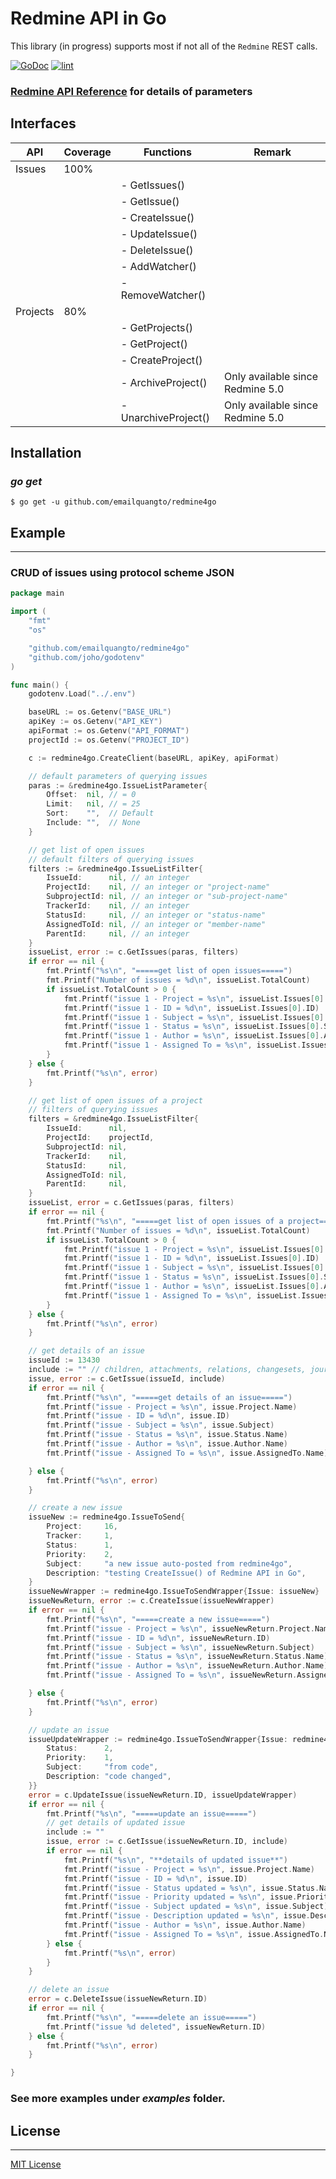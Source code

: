 # Redmine API in Go

This library (in progress) supports most if not all of the `Redmine` REST calls.

[![GoDoc](https://godoc.org/github.com/emailquangto/redmine4go?status.svg)](https://godoc.org/github.com/emailquangto/redmine4go) 
[![lint](https://github.com/emailquangto/redmine4go/workflows/golangci-lint/badge.svg?branch=main)](https://github.com/emailquangto/redmine4go/actions?query=workflow%3A%22golangci-lint%22)

### [Redmine API Reference](https://www.redmine.org/projects/redmine/wiki/Rest_api) for details of parameters

## Interfaces

|API                |Coverage  |Functions      |Remark      |
|-------------------|----------|---------------|---------------|
|Issues             |      100%|	       	   |	       	   |
|		    		|          |- GetIssues()  |	       	   |
|             	    |          |- GetIssue()   |	       	   |
|             	    |          |- CreateIssue()|	       	   |
|             	    |          |- UpdateIssue()|	       	   |
|             	    |          |- DeleteIssue()|	       	   |
|             	    |          |-  AddWatcher()|	       	   |
|             	    |          |- RemoveWatcher()|	       	   |
|Projects           |       80%|				|	       	   |
|		            |          |- GetProjects()|	       	   |
|             	    |          |- GetProject() |	       	   |
|             	    |          |- CreateProject() |	       	   |
|             	    |          |- ArchiveProject()|Only available since Redmine 5.0|
|             	    |          |- UnarchiveProject()|Only available since Redmine 5.0|

## Installation

### *go get*

    $ go get -u github.com/emailquangto/redmine4go


## Example
   -------

### CRUD of issues using protocol scheme **JSON**

```go
package main

import (
	"fmt"
	"os"

	"github.com/emailquangto/redmine4go"
	"github.com/joho/godotenv"
)

func main() {
	godotenv.Load("../.env")

	baseURL := os.Getenv("BASE_URL")
	apiKey := os.Getenv("API_KEY")
	apiFormat := os.Getenv("API_FORMAT")
	projectId := os.Getenv("PROJECT_ID")

	c := redmine4go.CreateClient(baseURL, apiKey, apiFormat)

	// default parameters of querying issues
	paras := &redmine4go.IssueListParameter{
		Offset:  nil, // = 0
		Limit:   nil, // = 25
		Sort:    "",  // Default
		Include: "",  // None
	}

	// get list of open issues
	// default filters of querying issues
	filters := &redmine4go.IssueListFilter{
		IssueId:      nil, // an integer
		ProjectId:    nil, // an integer or "project-name"
		SubprojectId: nil, // an integer or "sub-project-name"
		TrackerId:    nil, // an integer
		StatusId:     nil, // an integer or "status-name"
		AssignedToId: nil, // an integer or "member-name"
		ParentId:     nil, // an integer
	}
	issueList, error := c.GetIssues(paras, filters)
	if error == nil {
		fmt.Printf("%s\n", "=====get list of open issues=====")
		fmt.Printf("Number of issues = %d\n", issueList.TotalCount)
		if issueList.TotalCount > 0 {
			fmt.Printf("issue 1 - Project = %s\n", issueList.Issues[0].Project.Name)
			fmt.Printf("issue 1 - ID = %d\n", issueList.Issues[0].ID)
			fmt.Printf("issue 1 - Subject = %s\n", issueList.Issues[0].Subject)
			fmt.Printf("issue 1 - Status = %s\n", issueList.Issues[0].Status.Name)
			fmt.Printf("issue 1 - Author = %s\n", issueList.Issues[0].Author.Name)
			fmt.Printf("issue 1 - Assigned To = %s\n", issueList.Issues[0].AssignedTo.Name)
		}
	} else {
		fmt.Printf("%s\n", error)
	}

	// get list of open issues of a project
	// filters of querying issues
	filters = &redmine4go.IssueListFilter{
		IssueId:      nil,
		ProjectId:    projectId,
		SubprojectId: nil,
		TrackerId:    nil,
		StatusId:     nil,
		AssignedToId: nil,
		ParentId:     nil,
	}
	issueList, error = c.GetIssues(paras, filters)
	if error == nil {
		fmt.Printf("%s\n", "=====get list of open issues of a project=====")
		fmt.Printf("Number of issues = %d\n", issueList.TotalCount)
		if issueList.TotalCount > 0 {
			fmt.Printf("issue 1 - Project = %s\n", issueList.Issues[0].Project.Name)
			fmt.Printf("issue 1 - ID = %d\n", issueList.Issues[0].ID)
			fmt.Printf("issue 1 - Subject = %s\n", issueList.Issues[0].Subject)
			fmt.Printf("issue 1 - Status = %s\n", issueList.Issues[0].Status.Name)
			fmt.Printf("issue 1 - Author = %s\n", issueList.Issues[0].Author.Name)
			fmt.Printf("issue 1 - Assigned To = %s\n", issueList.Issues[0].AssignedTo.Name)
		}
	} else {
		fmt.Printf("%s\n", error)
	}

	// get details of an issue
	issueId := 13430
	include := "" // children, attachments, relations, changesets, journals, watchers, allowed_statuses
	issue, error := c.GetIssue(issueId, include)
	if error == nil {
		fmt.Printf("%s\n", "=====get details of an issue=====")
		fmt.Printf("issue - Project = %s\n", issue.Project.Name)
		fmt.Printf("issue - ID = %d\n", issue.ID)
		fmt.Printf("issue - Subject = %s\n", issue.Subject)
		fmt.Printf("issue - Status = %s\n", issue.Status.Name)
		fmt.Printf("issue - Author = %s\n", issue.Author.Name)
		fmt.Printf("issue - Assigned To = %s\n", issue.AssignedTo.Name)

	} else {
		fmt.Printf("%s\n", error)
	}

	// create a new issue
	issueNew := redmine4go.IssueToSend{
		Project:     16,
		Tracker:     1,
		Status:      1,
		Priority:    2,
		Subject:     "a new issue auto-posted from redmine4go",
		Description: "testing CreateIssue() of Redmine API in Go",
	}
	issueNewWrapper := redmine4go.IssueToSendWrapper{Issue: issueNew}
	issueNewReturn, error := c.CreateIssue(issueNewWrapper)
	if error == nil {
		fmt.Printf("%s\n", "=====create a new issue=====")
		fmt.Printf("issue - Project = %s\n", issueNewReturn.Project.Name)
		fmt.Printf("issue - ID = %d\n", issueNewReturn.ID)
		fmt.Printf("issue - Subject = %s\n", issueNewReturn.Subject)
		fmt.Printf("issue - Status = %s\n", issueNewReturn.Status.Name)
		fmt.Printf("issue - Author = %s\n", issueNewReturn.Author.Name)
		fmt.Printf("issue - Assigned To = %s\n", issueNewReturn.AssignedTo.Name)

	} else {
		fmt.Printf("%s\n", error)
	}

	// update an issue
	issueUpdateWrapper := redmine4go.IssueToSendWrapper{Issue: redmine4go.IssueToSend{
		Status:      2,
		Priority:    1,
		Subject:     "from code",
		Description: "code changed",
	}}
	error = c.UpdateIssue(issueNewReturn.ID, issueUpdateWrapper)
	if error == nil {
		fmt.Printf("%s\n", "=====update an issue=====")
		// get details of updated issue
		include := ""
		issue, error := c.GetIssue(issueNewReturn.ID, include)
		if error == nil {
			fmt.Printf("%s\n", "**details of updated issue**")
			fmt.Printf("issue - Project = %s\n", issue.Project.Name)
			fmt.Printf("issue - ID = %d\n", issue.ID)
			fmt.Printf("issue - Status updated = %s\n", issue.Status.Name)
			fmt.Printf("issue - Priority updated = %s\n", issue.Priority.Name)
			fmt.Printf("issue - Subject updated = %s\n", issue.Subject)
			fmt.Printf("issue - Description updated = %s\n", issue.Description)
			fmt.Printf("issue - Author = %s\n", issue.Author.Name)
			fmt.Printf("issue - Assigned To = %s\n", issue.AssignedTo.Name)
		} else {
			fmt.Printf("%s\n", error)
		}
	}

	// delete an issue
	error = c.DeleteIssue(issueNewReturn.ID)
	if error == nil {
		fmt.Printf("%s\n", "=====delete an issue=====")
		fmt.Printf("issue %d deleted", issueNewReturn.ID)
	} else {
		fmt.Printf("%s\n", error)
	}

}
```

### See more examples under _examples_ folder.


## License
   -------

[MIT License](https://github.com/emailquangto/redmine4go/blob/master/LICENSE)
